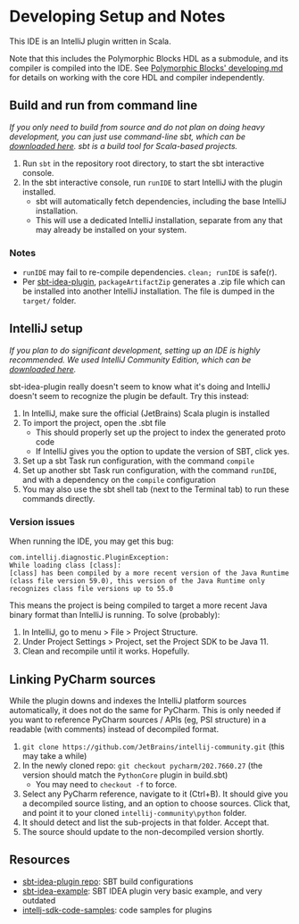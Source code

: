 # Developing Setup and Notes

This IDE is an IntelliJ plugin written in Scala.

Note that this includes the Polymorphic Blocks HDL as a submodule, and its compiler is compiled into the IDE.
See [Polymorphic Blocks' developing.md](https://github.com/BerkeleyHCI/PolymorphicBlocks/blob/master/developing.md) for details on working with the core HDL and compiler independently. 


## Build and run from command line

_If you only need to build from source and do not plan on doing heavy development, you can just use command-line sbt, which can be [downloaded here](https://www.scala-sbt.org/download.html). sbt is a build tool for Scala-based projects._

1. Run `sbt` in the repository root directory, to start the sbt interactive console.
2. In the sbt interactive console, run `runIDE` to start IntelliJ with the plugin installed.
   - sbt will automatically fetch dependencies, including the base IntelliJ installation.
   - This will use a dedicated IntelliJ installation, separate from any that may already be installed on your system.


### Notes

- `runIDE` may fail to re-compile dependencies. `clean; runIDE` is safe(r).
- Per [sbt-idea-plugin](https://github.com/JetBrains/sbt-idea-plugin), `packageArtifactZip` generates a .zip file which can be installed into another IntelliJ installation.
  The file is dumped in the `target/` folder.


## IntelliJ setup

_If you plan to do significant development, setting up an IDE is highly recommended. We used IntelliJ Community Edition, which can be [downloaded here](https://www.jetbrains.com/idea/download)._

sbt-idea-plugin really doesn't seem to know what it's doing and IntelliJ doesn't seem to recognize the plugin be default.
Try this instead:

1. In IntelliJ, make sure the official (JetBrains) Scala plugin is installed
2. To import the project, open the .sbt file
    - This should properly set up the project to index the generated proto code
    - If IntelliJ gives you the option to update the version of SBT, click yes.
3. Set up a sbt Task run configuration, with the command `compile`
4. Set up another sbt Task run configuration, with the command `runIDE`, and with a dependency on the `compile` configuration
5. You may also use the sbt shell tab (next to the Terminal tab) to run these commands directly.


### Version issues

When running the IDE, you may get this bug:
```
com.intellij.diagnostic.PluginException: 
While loading class [class]:
[class] has been compiled by a more recent version of the Java Runtime (class file version 59.0), this version of the Java Runtime only recognizes class file versions up to 55.0
```

This means the project is being compiled to target a more recent Java binary format than IntelliJ is running.
To solve (probably):
1. In IntelliJ, go to menu > File > Project Structure.
2. Under Project Settings > Project, set the Project SDK to be Java 11.
3. Clean and recompile until it works. Hopefully.


## Linking PyCharm sources

While the plugin downs and indexes the IntelliJ platform sources automatically, it does not do the same for PyCharm.
This is only needed if you want to reference PyCharm sources / APIs (eg, PSI structure) in a readable (with comments) instead of decompiled format.

1. `git clone https://github.com/JetBrains/intellij-community.git`
   (this may take a while)
2. In the newly cloned repo: `git checkout pycharm/202.7660.27`
   (the version should match the `PythonCore` plugin in build.sbt)
    - You may need to `checkout -f` to force.
3. Select any PyCharm reference, navigate to it (Ctrl+B).
   It should give you a decompiled source listing, and an option to choose sources.
   Click that, and point it to your cloned `intellij-community\python` folder.
4. It should detect and list the sub-projects in that folder.
   Accept that.
5. The source should update to the non-decompiled version shortly.


## Resources

- [sbt-idea-plugin repo](https://github.com/JetBrains/sbt-idea-plugin): SBT build configurations
- [sbt-idea-example](https://github.com/JetBrains/sbt-idea-example): SBT IDEA plugin very basic example, and very outdated
- [intellj-sdk-code-samples](https://github.com/JetBrains/intellij-sdk-code-samples): code samples for plugins